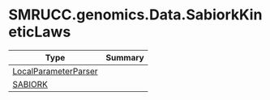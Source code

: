 ﻿
# SMRUCC.genomics.Data.SabiorkKineticLaws

|Type|Summary|
|----|-------|
|[LocalParameterParser](./LocalParameterParser.md)||
|[SABIORK](./SABIORK.md)||

